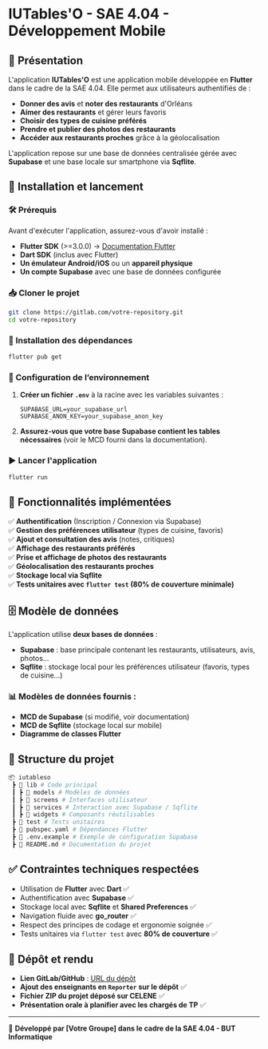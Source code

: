 # IUTables'O - SAE 4.04 - Développement Mobile

## 📌 Présentation
L'application **IUTables'O** est une application mobile développée en **Flutter** dans le cadre de la SAE 4.04. Elle permet aux utilisateurs authentifiés de :

- **Donner des avis** et **noter des restaurants** d'Orléans
- **Aimer des restaurants** et gérer leurs favoris
- **Choisir des types de cuisine préférés**
- **Prendre et publier des photos des restaurants**
- **Accéder aux restaurants proches** grâce à la géolocalisation

L'application repose sur une base de données centralisée gérée avec **Supabase** et une base locale sur smartphone via **Sqflite**.

## 🚀 Installation et lancement

### 🛠 Prérequis
Avant d'exécuter l'application, assurez-vous d'avoir installé :

- **Flutter SDK** (>=3.0.0) → [Documentation Flutter](https://docs.flutter.dev/get-started/install)
- **Dart SDK** (inclus avec Flutter)
- **Un émulateur Android/iOS** ou un **appareil physique**
- **Un compte Supabase** avec une base de données configurée

### 📥 Cloner le projet
```sh
git clone https://gitlab.com/votre-repository.git
cd votre-repository
```

### 🔧 Installation des dépendances
```sh
flutter pub get
```

### 🔑 Configuration de l’environnement
1. **Créer un fichier `.env`** à la racine avec les variables suivantes :
   ```env
   SUPABASE_URL=your_supabase_url
   SUPABASE_ANON_KEY=your_supabase_anon_key
   ```
2. **Assurez-vous que votre base Supabase contient les tables nécessaires** (voir le MCD fourni dans la documentation).

### ▶ Lancer l'application
```sh
flutter run
```

## 📌 Fonctionnalités implémentées

✅ **Authentification** (Inscription / Connexion via Supabase)  
✅ **Gestion des préférences utilisateur** (types de cuisine, favoris)  
✅ **Ajout et consultation des avis** (notes, critiques)  
✅ **Affichage des restaurants préférés**  
✅ **Prise et affichage de photos des restaurants**  
✅ **Géolocalisation des restaurants proches**  
✅ **Stockage local via Sqflite**  
✅ **Tests unitaires avec `flutter test` (80% de couverture minimale)**  

## 🗄 Modèle de données

L'application utilise **deux bases de données** :

- **Supabase** : base principale contenant les restaurants, utilisateurs, avis, photos...
- **Sqflite** : stockage local pour les préférences utilisateur (favoris, types de cuisine...)

### 📊 Modèles de données fournis :
- **MCD de Supabase** (si modifié, voir documentation)
- **MCD de Sqflite** (stockage local sur mobile)
- **Diagramme de classes Flutter**

## 📂 Structure du projet
```bash
📦 iutableso
 ┣ 📂 lib # Code principal
 ┃ ┣ 📂 models # Modèles de données
 ┃ ┣ 📂 screens # Interfaces utilisateur
 ┃ ┣ 📂 services # Interaction avec Supabase / Sqflite
 ┃ ┣ 📂 widgets # Composants réutilisables
 ┣ 📂 test # Tests unitaires
 ┣ 📜 pubspec.yaml # Dépendances Flutter
 ┣ 📜 .env.example # Exemple de configuration Supabase
 ┣ 📜 README.md # Documentation du projet
```

## ✅ Contraintes techniques respectées

- Utilisation de **Flutter** avec **Dart** ✅
- Authentification avec **Supabase** ✅
- Stockage local avec **Sqflite** et **Shared Preferences** ✅
- Navigation fluide avec **go_router** ✅
- Respect des principes de codage et ergonomie soignée ✅
- Tests unitaires via `flutter test` avec **80% de couverture** ✅

## 📝 Dépôt et rendu
- **Lien GitLab/GitHub** : [URL du dépôt](https://gitlab.com/votre-repository)
- **Ajout des enseignants en `Reporter` sur le dépôt** ✅
- **Fichier ZIP du projet déposé sur CELENE** ✅
- **Présentation orale à planifier avec les chargés de TP** ✅

---
📌 **Développé par [Votre Groupe] dans le cadre de la SAE 4.04 - BUT Informatique**

